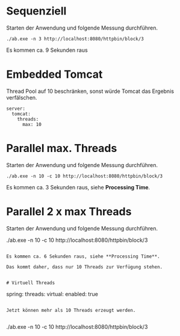 # Sequenziell  

Starten der Anwendung und folgende Messung durchführen. 

```
./ab.exe -n 3 http://localhost:8080/httpbin/block/3
```

Es kommen ca. 9 Sekunden raus 


# Embedded Tomcat 

Thread Pool auf 10 beschränken, sonst würde Tomcat das Ergebnis verfälschen. 

```
server:
  tomcat:
    threads:
      max: 10
```

# Parallel max. Threads    

Starten der Anwendung und folgende Messung durchführen. 

```
./ab.exe -n 10 -c 10 http://localhost:8080/httpbin/block/3
```

Es kommen ca. 3 Sekunden raus, siehe **Processing Time**. 



# Parallel 2 x max Threads   

Starten der Anwendung und folgende Messung durchführen. 

./ab.exe -n 10 -c 10 http://localhost:8080/httpbin/block/3
```

Es kommen ca. 6 Sekunden raus, siehe **Processing Time**. 

Das kommt daher, dass nur 10 Threads zur Verfügung stehen. 


# Virtuell Threads 

  ```
  
  spring:
  threads:
    virtual:
      enabled: true
  ```
  
Jetzt können mehr als 10 Threads erzeugt werden. 
    
  
```
./ab.exe -n 10 -c 10 http://localhost:8080/httpbin/block/3
```
   





